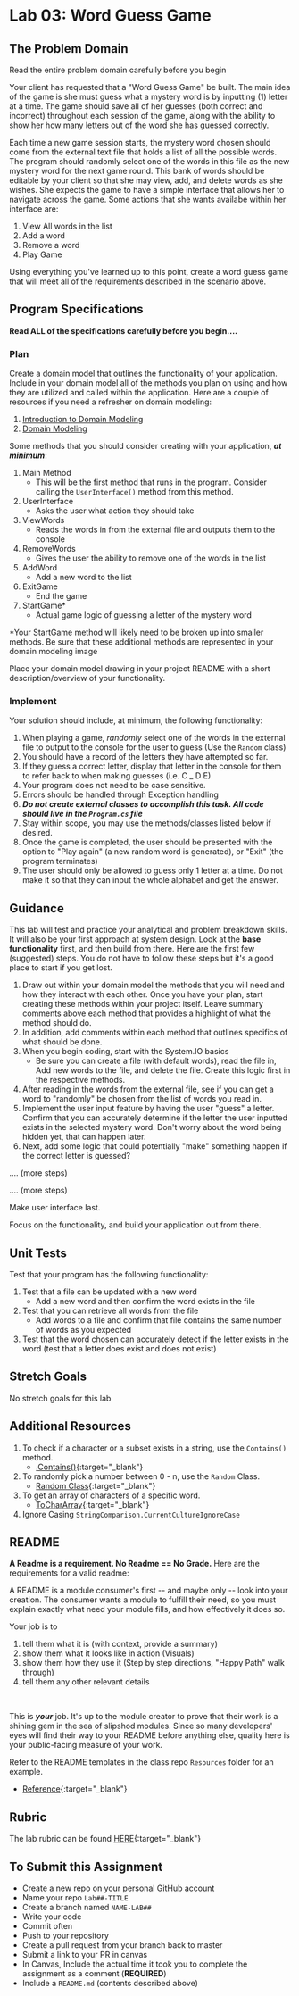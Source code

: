# Lab 03: Word Guess Game

## The Problem Domain
Read the entire problem domain carefully before you begin

Your client has requested that a "Word Guess Game" be built. The main idea of the game is she must guess what a mystery word is by inputting (1) letter at a time.  The game should save all of her guesses (both correct and incorrect)  throughout each session of the game, along with the ability to show her how many letters out of the word she has guessed correctly. 

Each time a new game session starts, the mystery word chosen should come from the external text file that holds a list of all the possible words. The program should randomly select one of the words in this file as the new mystery word for the next game round. This bank of words should be editable by your client so that she may view, add, and delete words as she wishes. She expects the game to have a simple interface that allows her to navigate across the game. Some actions that she wants availabe within her interface are:

1. View All words in the list
2. Add a word
3. Remove a word
4. Play Game 

Using everything you've learned up to this point, create a word guess game that will meet all of the requirements described in the scenario above. 

## Program Specifications
**Read ALL of the specifications carefully before you begin....**

### Plan

Create a domain model that outlines the functionality of your application. Include in your domain model all of the methods you plan on using and how they are utilized and called within the application. Here are a couple of resources if you need a refresher on domain modeling:

1. [Introduction to Domain Modeling](https://medium.com/@olegchursin/a-brief-introduction-to-domain-modeling-862a30b38353)
2. [Domain Modeling](https://www.scaledagileframework.com/domain-modeling/)

Some methods that you should consider creating with your application, ***at minimum***:

1. Main Method
    - This will be the first method that runs in the program. Consider calling the `UserInterface()` method from this method.
1. UserInterface
   - Asks the user what action they should take
2. ViewWords
   - Reads the words in from the external file and outputs them to the console
3. RemoveWords
   - Gives the user the ability to remove one of the words in the list
4. AddWord
   - Add a new word to the list
5. ExitGame
   - End the game
6. StartGame*
   - Actual game logic of guessing a letter of the mystery word

*Your StartGame method will likely need to be broken up into smaller methods. Be sure that these additional methods are represented in your domain modeling image

Place your domain model drawing in your project README with a short description/overview of your functionality.

### Implement

Your solution should include, at minimum, the following functionality:

1. When playing a game, *randomly* select one of the words in the external file to output to the console for the user to guess (Use the `Random` class)
1. You should have a record of the letters they have attempted so far.
1. If they guess a correct letter, display that letter in the console for them to refer back to when making guesses (i.e. C _ D E)
1. Your program does not need to be case sensitive. 
1. Errors should be handled through Exception handling
1. ***Do not create external classes to accomplish this task. All code should live in the `Program.cs` file***
1. Stay within scope, you may use the methods/classes listed below if desired.
1. Once the game is completed, the user should be presented with the option to "Play again" (a new random word is generated), or "Exit" (the program terminates)
1. The user should only be allowed to guess only 1 letter at a time. Do not make it so that they can input the whole alphabet and get the answer. 

## Guidance
This lab will test and practice your analytical and problem breakdown skills. It will also be your first approach at system design. Look at the **base functionality** first, and then build from there. Here are the first few (suggested) steps. You do not have to follow these steps but it's a good place to start if you get lost. 

1. Draw out within your domain model the methods that you will need and how they interact with each other. Once you have your plan, start creating these methods within your project itself. Leave summary comments above each method that provides a highlight of what the method should do. 
1. In addition, add comments within each method that outlines specifics of what should be done.
1. When you begin coding, start with the System.IO basics
	- Be sure you can create a file (with default words), read the file in, Add new words to the file, and delete the file. Create this logic first in the respective methods.
1. After reading in the words from the external file, see if you can get a word to "randomly" be chosen from the list of words you read in.
1. Implement the user input feature by having the user "guess" a letter. Confirm that you can accurately determine if the letter the user inputted exists in the selected mystery word. Don't worry about the word being hidden yet, that can happen later.
1. Next, add some logic that could potentially "make" something happen if the correct letter is guessed?

.... (more steps)

.... (more steps)

Make user interface last. 

Focus on the functionality, and build your application out from there. 


## Unit Tests
Test that your program has the following functionality:
1. Test that a file can be updated with a new word
	- Add a new word and then confirm the word exists in the file
2. Test that you can retrieve all words from the file
	- Add words to a file and confirm that file contains the same number of words as you expected
3. Test that the word chosen can accurately detect if the letter exists in the word (test that a letter does exist and does not exist)


## Stretch Goals
No stretch goals for this lab

## Additional Resources
1. To check if a character or a subset exists in a string, use the `Contains()` method. 
	- [.Contains()](https://msdn.microsoft.com/en-us/library/dy85x1sa(v=vs.110).aspx){:target="_blank"} 
2. To randomly pick a number between 0 - n, use the `Random` Class.
	- [Random Class](https://msdn.microsoft.com/en-us/library/system.random(v=vs.110).aspx){:target="_blank"} 
3. To get an array of characters of a specific word. 
	- [ToCharArray](https://docs.microsoft.com/en-us/dotnet/api/system.string.tochararray?view=netframework-4.7.2#System_String_ToCharArray){:target="_blank"} 
4. Ignore Casing `StringComparison.CurrentCultureIgnoreCase`

## README
**A Readme is a requirement. No Readme == No Grade.** 
Here are the requirements for a valid readme:

A README is a module consumer's first -- and maybe only -- look into your creation. The consumer wants a module to fulfill their need, so you must explain exactly what need your module fills, and how effectively it does so.

Your job is to

1. tell them what it is (with context, provide a summary)
2. show them what it looks like in action (Visuals)
3. show them how they use it (Step by step directions, "Happy Path" walk through)
4. tell them any other relevant details
<br />

This is ***your*** job. It's up to the module creator to prove that their work is a shining gem in the sea of slipshod modules. Since so many developers' eyes will find their way to your README before anything else, quality here is your public-facing measure of your work.

Refer to the README templates in the class repo `Resources` folder for an example. 
- [Reference](https://github.com/noffle/art-of-readme){:target="_blank"} 


## Rubric

The lab rubric can be found [HERE](../../Resources/rubric){:target="_blank"} 

## To Submit this Assignment
- Create a new repo on your personal GitHub account
- Name your repo `Lab##-TITLE`
- Create a branch named `NAME-LAB##`
- Write your code
- Commit often
- Push to your repository
- Create a pull request from your branch back to master
- Submit a link to your PR in canvas
- In Canvas, Include the actual time it took you to complete the assignment as a comment (**REQUIRED**)
- Include a `README.md` (contents described above)
